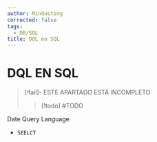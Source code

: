 ```yaml
---
author: Mindusting
corrected: false
tags:
  - DB/SQL
title: DQL en SQL
---
```


# DQL EN SQL

> [!fail]- ESTE APARTADO ESTÁ INCOMPLETO
> > [!todo] #TODO

Date Query Language

- `SEELCT`
